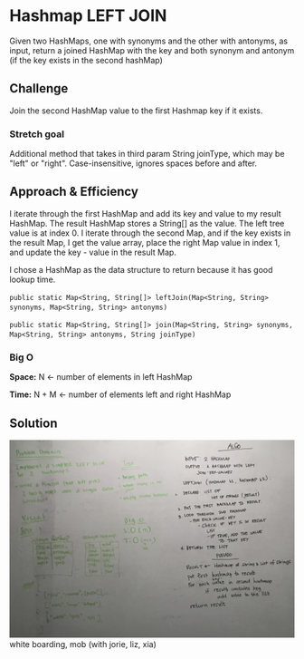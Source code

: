 # Hashmap LEFT JOIN
<!-- Short summary or background information -->
Given two HashMaps, one with synonyms and the other with antonyms, as input, return a joined HashMap with
the key and both synonym and antonym (if the key exists in the second hashMap)

## Challenge
<!-- Description of the challenge -->
Join the second HashMap value to the first Hashmap key if it exists.

### Stretch goal
Additional method that takes in third param String joinType, which may be "left" or "right". Case-insensitive, ignores
spaces before and after.

## Approach & Efficiency
<!-- What approach did you take? Why? What is the Big O space/time for this approach? -->
I iterate through the first HashMap and add its key and value to my result HashMap.
The result HashMap stores a String[] as the value. The left tree value is at index 0.
I iterate through the second Map, and if the key exists in the result Map, I get the value array, place
the right Map value in index 1, and update the key - value in the result Map.

I chose a HashMap as the data structure to return because it has good lookup time.

`public static Map<String, String[]> leftJoin(Map<String, String> synonyms, Map<String, String> antonyms)`


`public static Map<String, String[]> join(Map<String, String> synonyms, Map<String, String> antonyms, String joinType)`

### Big O
**Space:** N <- number of elements in left HashMap

**Time:** N + M <- number of elements left and right HashMap

## Solution
<!-- Embedded whiteboard image -->
![leftjoin](../401-code-challenges/assets/left.jpg)
white boarding, mob (with jorie, liz, xia)
